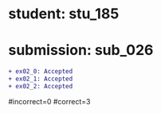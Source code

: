 # student: stu_185
# submission: sub_026

```diff
+ ex02_0: Accepted
+ ex02_1: Accepted
+ ex02_2: Accepted
```
#incorrect=0
#correct=3
